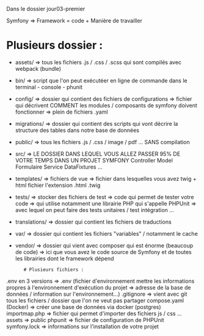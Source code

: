 Dans le dossier jour03-premier

Symfony => Framework = code + Manière de travailler

# Plusieurs dossier :
- assets/ => tous les fichiers .js / .css / .scss qui sont compilés avec webpack (bundle)
- bin/ => script que l'on peut exécutéer en ligne de commande dans le terminal
      - console
      - phunit

- config/ => dossier qui contient des fichiers de configurations
        => fichier qui décrivent COMMENT les modules / composants de symfony doivent fonctionner
        => plein de fichiers .yaml

- migrations/ => dossier qui contient des scripts qui vont décrire la structure des tables dans notre base de données

- public/ => tous les fichiers .js / .css / image / pdf ... SANS compilation

- src/ => LE DOSSIER DANS LEQUEL VOUS ALLEZ PASSER 95% DE VOTRE TEMPS DANS UN PROJET
            SYMFONY
            Controller
            Model
            Formulaire
            Service
            DataFixtures ...

- templates/ => fichiers de vue => fichier dans lesquelles vous avez twig + html fichier l'extension .html .twig

- tests/ => stocker des fichiers de test => code qui permet de tester votre code
        => qui utilise notamment une librairie PHP qui s'appelle PHPUnit
        => avec lequel on peut faire des tests unitaires / test intégration ...

- translations/ => dossier qui contient les fichiers de traductions

- var/ => dossier qui contient les fichiers "variables" / notamment le cache

- vendor/ => dossier qui vient avec composer qui est énorme (beaucoup de code)
        => ici que vous avez le code source de Symfony et de toutes les librairies dont le framework dépend


         # Plusieurs fichiers :
.env en 3 versions => .env (fichier d'environnement mettre les informations propres à l'environnement d'exécution du projet => adresse de la base de données / information sur l'environnement...)
.gitignore => vient avec git tous les fichiers / dossier que l'on ne veut pas partager
compose.yaml (Docker) => créer une base de données via docker (postgres)
importmap.php => fichier qui permet d'importer des fichiers js / css ... assets => public
phpunit => fichier de configuration de PHPUnit
symfony.lock => informations sur l'installation de votre projet 